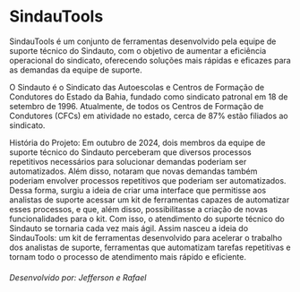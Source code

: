 # SindauTools

SindauTools é um conjunto de ferramentas desenvolvido pela equipe de suporte técnico do Sindauto, com o objetivo de aumentar a eficiência operacional do sindicato, oferecendo soluções mais rápidas e eficazes para as demandas da equipe de suporte.

O Sindauto é o Sindicato das Autoescolas e Centros de Formação de Condutores do Estado da Bahia, fundado como sindicato patronal em 18 de setembro de 1996. Atualmente, de todos os Centros de Formação de Condutores (CFCs) em atividade no estado, cerca de 87% estão filiados ao sindicato.

História do Projeto: 
Em outubro de 2024, dois membros da equipe de suporte técnico do Sindauto perceberam que diversos processos repetitivos necessários para solucionar demandas poderiam ser automatizados. Além disso, notaram que novas demandas também poderiam envolver processos repetitivos que poderiam ser automatizados. Dessa forma, surgiu a ideia de criar uma interface que permitisse aos analistas de suporte acessar um kit de ferramentas capazes de automatizar esses processos, e que, além disso, possibilitasse a criação de novas funcionalidades para o kit. Com isso, o atendimento do suporte técnico do Sindauto se tornaria cada vez mais ágil. 
Assim nasceu a ideia do SindauTools: um kit de ferramentas desenvolvido para acelerar o trabalho dos analistas de suporte, ferramentas que automatizam tarefas repetitivas e tornam todo o processo de atendimento mais rápido e eficiente.



###### Desenvolvido por: Jefferson e Rafael
